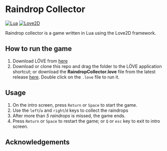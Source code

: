 # Raindrop Collector

[![Lua](https://img.shields.io/badge/-Lua-2C2D72?logo=lua&logoColor=ffffff)]()
[![Love2D](https://img.shields.io/badge/-Love2D-EF223A?logo=heart&logoColor=ffffff)]()

Raindrop collector is a game written in Lua using the Love2D framework.

## How to run the game

1. Download LÖVE from [here](https://love2d.org/)
2. Download or clone this repo and drag the folder to the LÖVE application shortcut; or download the **RaindropCollector.love** file from the latest release [here](https://github.com/flora8heart/raindrop-collector/releases/tag/v.1.0.0). Double click on the `.love` file to run it.

## Usage

1. On the intro screen, press `Return` or `Space` to start the game.
2. Use the `left`/`a` and `right`/`d` keys to collect the raindrops
3. After more than _5 raindrops_ is missed, the game ends.
4. Press `Return` or `Space` to restart the game; or `Q` or `esc` key to exit to intro screen.

## Acknowledgements
